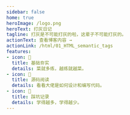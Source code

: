 ```yaml
---
sidebar: false
home: true
heroImage: /logo.png
heroText: 打灰日记
tagline: 打灰是不可能打灰的啦，这辈子不可能打灰的。
actionText: 查看博客内容 →
actionLink: /html/01_HTML_semantic_tags
features:
- icon: 📖
  title: 基础夯实
  details: 菜就多练，越练就越菜。
- icon: 📘
  title: 源码阅读
  details: 看看大佬是如何设计和编写代码。
- icon: 🐞
  title: 踩坑记录
  details: 学得越多，学得越少。
---
```

